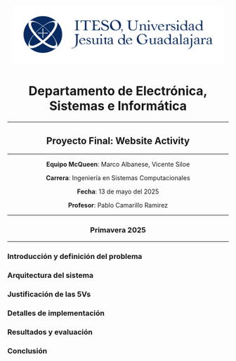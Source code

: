 # <center> <img src="./img/ITESOLogo.png" alt="ITESO" width="480" height="130"> </center>
# <center> **Departamento de Electrónica, Sistemas e Informática** </center>
---
## <center> **Proyecto Final: Website Activity** </center>
---

<center>

**Equipo McQueen**: Marco Albanese, Vicente Siloe

**Carrera**: Ingeniería en Sistemas Computacionales

**Fecha**: 13 de mayo del 2025

**Profesor**: Pablo Camarillo Ramirez

</center>

---
### <center> **Primavera 2025** </center>
---

### **Introducción y definición del problema**

### **Arquitectura del sistema**

### **Justificación de las 5Vs**

### **Detalles de implementación**

### **Resultados y evaluación**

### **Conclusión**